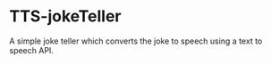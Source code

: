 # TTS-jokeTeller
A simple joke teller which converts the joke to speech using a text to speech API.

